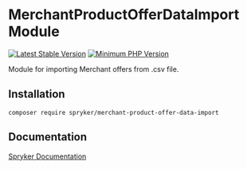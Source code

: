 # MerchantProductOfferDataImport Module
[![Latest Stable Version](https://poser.pugx.org/spryker/merchant-product-offer-data-import/v/stable.svg)](https://packagist.org/packages/spryker/merchant-product-offer-data-import)
[![Minimum PHP Version](https://img.shields.io/badge/php-%3E%3D%207.4-8892BF.svg)](https://php.net/)

Module for importing Merchant offers from .csv file.

## Installation

```
composer require spryker/merchant-product-offer-data-import
```

## Documentation

[Spryker Documentation](https://docs.spryker.com)
